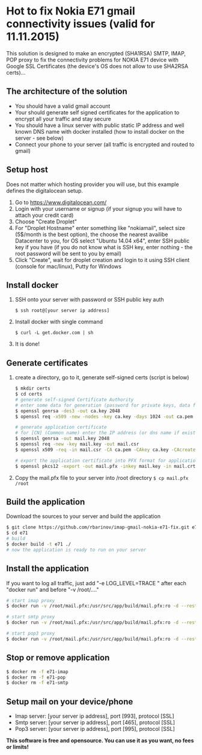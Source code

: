# Hot to fix Nokia E71 gmail connectivity issues (valid for 11.11.2015)

This solution is designed to make an encrypted (SHA1RSA) SMTP, IMAP, POP proxy to fix the connectivity problems for NOKIA E71 device with Google SSL Certificates (the device's OS does not allow to use SHA2RSA certs)...

## The architecture of the solution

 - You should have a valid gmail account
 - Your should generate self signed certificates for the application to encrypt all your traffic and stay secure
 - You should have a linux server with public static IP address and well known DNS name with docker installed (how to install docker on the server - see below)
 - Connect your phone to your server (all traffic is encrypted and routed to gmail)

## Setup host

Does not matter which hosting provider you will use, but this example defines the digitalocean setup.

1. Go to https://www.digitalocean.com/
2. Login with your username or signup (if your signup you will have to attach your credit card)
3. Choose "Create Droplet"
4. For "Droplet Hostname" enter something like "nokiamail", select size (5$/month is the best option), the choose the nearest availibe Datacenter to you, for OS select "Ubuntu 14.04 x64", enter SSH public key if you have (if you do not know what is SSH key, enter nothing - the root password will be sent to you by email)
5. Click "Create", wait for droplet creation and login to it using SSH client (console for mac/linux), Putty for Windows

## Install docker
1. SSH onto your server with password or SSH public key auth
    ```
    $ ssh root@[your server ip address]
    ```
2. Install docker with single command
    ```
    $ curl -L get.docker.com | sh
    ```
3. It is done!
 
## Generate certificates 

1. create a directory, go to it, generate self-signed certs (script is below)
    ```sh
    $ mkdir certs
    $ cd certs
    # generate self-signed Certificate Authority
    # enter some data for generation (password for private keys, data for CA authority)
    $ openssl genrsa -des3 -out ca.key 2048
    $ openssl req -x509 -new -nodes -key ca.key -days 1024 -out ca.pem
    
    # generate application certificate
    # for [CN] (Common name) enter the IP address (or dns name if exists) of your server!
    $ openssl genrsa -out mail.key 2048
    $ openssl req -new -key mail.key -out mail.csr
    $ openssl x509 -req -in mail.csr -CA ca.pem -CAkey ca.key -CAcreateserial -out mail.crt -sha1 -days 500
    
    # export the application certificate into PFX format for application usage
    $ openssl pkcs12 -export -out mail.pfx -inkey mail.key -in mail.crt -certfile ca.pem
    ```
2. Copy the mail.pfx file to your server into /root directory ``` $ cp mail.pfx /root ```
 
## Build the application

Download the sources to your server and build the application
```sh
$ git clone https://github.com/rbarinov/imap-gmail-nokia-e71-fix.git e71
$ cd e71
# build 
$ docker build -t e71 ./
# now the application is ready to run on your server
```
    
## Install the application

If you want to log all traffic, just add "-e LOG_LEVEL=TRACE " after each "docker run" and before "-v /root/...."

```sh
# start imap proxy
$ docker run -v /root/mail.pfx:/usr/src/app/build/mail.pfx:ro -d --restart=always --name=e71-imap -e LOCAL_PORT=993 -e HOST=imap.gmail.com -e PORT=993 -p 993:993 e71 bash -c 'mono testimap.exe $LOCAL_PORT $HOST $PORT ./mail.pfx'

# start smtp proxy
$ docker run -v /root/mail.pfx:/usr/src/app/build/mail.pfx:ro -d --restart=always --name=e71-smtp -e LOCAL_PORT=465 -e HOST=smtp.gmail.com -e PORT=465 -p 465:465 e71 bash -c 'mono testimap.exe $LOCAL_PORT $HOST $PORT ./mail.pfx'

# start pop3 proxy
$ docker run -v /root/mail.pfx:/usr/src/app/build/mail.pfx:ro -d --restart=always --name=e71-pop -e LOCAL_PORT=995 -e HOST=pop.gmail.com -e PORT=995 -p 995:995 e71 bash -c 'mono testimap.exe $LOCAL_PORT $HOST $PORT ./mail.pfx'
```

## Stop or remove application

```sh
$ docker rm -f e71-imap
$ docker rm -f e71-pop
$ docker rm -f e71-smtp
```

## Setup mail on your device/phone

- Imap server: [your server ip address], port [993], protocol [SSL]
- Smtp server: [your server ip address], port [465], protocol [SSL]
- Pop3 server: [your server ip address], port [995], protocol [SSL]


**This software is free and opensource. You can use it as you want, no fees or limits!**
